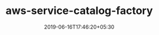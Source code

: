 ---
title: "aws-service-catalog-factory"
date: 2019-06-16T17:46:20+05:30
type: "organisations"
org_name: "Amazon Web Services - Labs"
repo_desc: "This is a framework where you define a Service Catalog portfolio, products and versions using YAML. For versions of your products you specify where the source code for them can be found and the framework publishes the portfolio, products and versions in every* AWS Region after validating, linting and testing them."
repo_link: https://github.com/awslabs/aws-service-catalog-factory
---